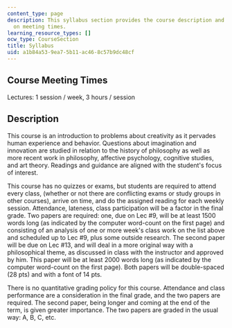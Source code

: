 ```yaml
---
content_type: page
description: This syllabus section provides the course description and information
  on meeting times.
learning_resource_types: []
ocw_type: CourseSection
title: Syllabus
uid: a1b84a53-9ea7-5b11-ac46-8c57b9dc48cf
---
```


Course Meeting Times
--------------------

Lectures: 1 session / week, 3 hours / session

Description
-----------

This course is an introduction to problems about creativity as it pervades human experience and behavior. Questions about imagination and innovation are studied in relation to the history of philosophy as well as more recent work in philosophy, affective psychology, cognitive studies, and art theory. Readings and guidance are aligned with the student's focus of interest.

This course has no quizzes or exams, but students are required to attend every class, (whether or not there are conflicting exams or study groups in other courses), arrive on time, and do the assigned reading for each weekly session. Attendance, lateness, class participation will be a factor in the final grade. Two papers are required: one, due on Lec #9, will be at least 1500 words long (as indicated by the computer word-count on the first page) and consisting of an analysis of one or more week's class work on the list above and scheduled up to Lec #9, plus some outside research. The second paper will be due on Lec #13, and will deal in a more original way with a philosophical theme, as discussed in class with the instructor and approved by him. This paper will be at least 2000 words long (as indicated by the computer word-count on the first page). Both papers will be double-spaced (28 pts) and with a font of 14 pts.

There is no quantitative grading policy for this course. Attendance and class performance are a consideration in the final grade, and the two papers are required. The second paper, being longer and coming at the end of the term, is given greater importance. The two papers are graded in the usual way: A, B, C, etc.